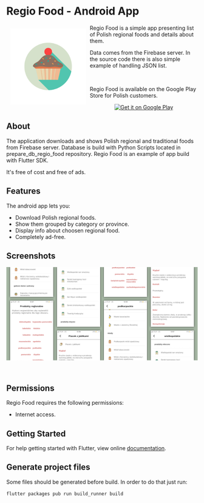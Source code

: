 # Regio Food - Android App

<img src="/readme/icon.png" align="left"
width="200" hspace="10" vspace="10">

Regio Food is a simple app presenting list of Polish regional foods and details about them.

Data comes from the Firebase server. In the source code there is also simple example of handling JSON list.

<br />

Regio Food is available on the Google Play Store for Polish customers.

<p align="center">
<a href="https://play.google.com/store/apps/details?id=com.scz.regiofood">
    <img alt="Get it on Google Play"
        height="80"
        src="https://play.google.com/intl/en_us/badges/images/generic/en_badge_web_generic.png" />
</a>  

## About

The application downloads and shows Polish regional and traditional foods from Firebase server. Database is build with Python Scripts located in prepare_db_regio_food repository. Regio Food is an example of app build with Flutter SDK.

It's free of cost and free of ads.

## Features

The android app lets you:
- Download Polish regional foods.
- Show them grouped by category or province.
- Display info about choosen regional food.
- Completely ad-free.

## Screenshots

<img src="/readme/grafika_top.png" align="center">

&nbsp;

## Permissions

Regio Food requires the following permissions:
- Internet access.

## Getting Started

For help getting started with Flutter, view online
[documentation](https://flutter.io/).

## Generate project files

Some files should be generated before build. In order to do that just run:
```
flutter packages pub run build_runner build
```
